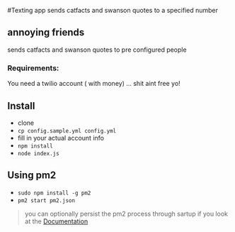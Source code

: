 #Texting app
sends catfacts and swanson quotes to a specified number

## annoying friends
sends catfacts and swanson quotes to pre configured people 

### Requirements:
You need a twilio account ( with money) ... shit aint free yo!

## Install
- clone
- `cp config.sample.yml config.yml`
- fill in your actual account info
- `npm install`
- `node index.js`


## Using pm2
- `sudo npm install -g pm2`
- `pm2 start pm2.json`

> you can optionally persist the pm2 process through sartup if you look at the [Documentation](http://pm2.keymetrics.io/docs/usage/startup/)
